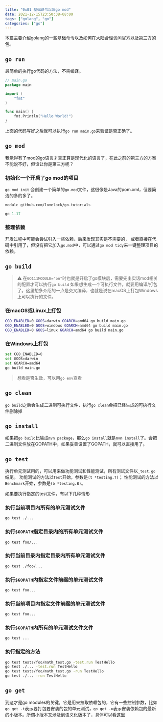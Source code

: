 ```yaml
---
title: "0x01 基础命令以及go mod"
date: 2021-12-15T23:50:38+08:00
tags: ["golang", "go"]
categories: ["go"]
---
```


本篇主要介绍golang的一些基础命令以及如何在大陆合理访问官方以及第三方的包。

<!--more-->

## `go run`

最简单的执行go代码的方法，不需编译。

```go
// main.go
package main

import (
    "fmt"
)

func main() {
    fmt.Println("Hello World!")
}
```
上面的代码写好之后就可以执行`go run main.go`来验证是否正确了。

## `go mod`

我觉得有了mod的go语言才真正算是现代化的语言了，在此之前的第三方的方案不能说不好，但谁让你是第三方呢？

### 初始化一个开启了go mod的项目

`go mod init` 会创建一个简单的`go.mod`文件，这很像是Java的pom.xml，但要简洁的多的多了。

```mod
module github.com/lovelock/go-tutorials

go 1.17
```

### 整理依赖

开发过程中可能会尝试引入一些依赖，后来发现其实是不需要的， 或者直接在代码中引用了，但没有把它加入`go.mod`中，可以通过`go mod tidy`来一键整理项目的依赖。

## `go build`

> ⚠️ 在`GO111MODULE="on"`时也就是开启了go模块后，需要先出实话mod相关的配置才可以执行`go build`
如果想生成一个可执行文件，就要用编译/打包了。这里想多介绍的一点是交叉编译，也就是说在macOS上打包Windows上可以执行的文件。

### 在macOS或Linux上打包

```bash
CGO_ENABLED=0 GOOS=darwin GOARCH=amd64 go build main.go
CGO_ENABLED=0 GOOS=windows GOARCH=amd64 go build main.go
CGO_ENABLED=0 GOOS=linux GOARCH=amd64 go build main.go
```

### 在Windows上打包

```bash
set CGO_ENABLED=0
set GOOS=darwin
set GOARCH=amd64
go build main.go
```

> 想看是否生效，可以用`go env`查看


## `go clean`

`go build`之后会生成二进制可执行文件，执行`go clean`会把已经生成的可执行文件删除掉

## `go install`

如果把`go build`比喻成`mvn package`，那么`go install`就是`mvn install`了。会把二进制文件放在GOPATH中，如果妥善设置了GOPATH，就可以直接用了。

## `go test`

执行单元测试用的，可以用来做功能测试和性能测试，所有测试文件以`_test.go`结尾。
功能测试的方法以`Test`开始，参数是`(t *testing.T)`；
性能测试的方法以`Benchmark`开始，参数是`(b *testing.B)`。

如果要执行指定的test文件，有以下几种情形

### 执行当前项目内所有的单元测试文件

```bash
go test ./...
```

### 执行`$GOPATH`指定目录内的所有单元测试文件

```bash
go test foo/...
```

### 执行当前目录内指定目录内所有单元测试文件

```bash
go test ./foo/...
```

### 执行`$GOPATH`内指定文件前缀的单元测试文件

```bash
go test foo...
```

### 执行当前项目内指定文件前缀的单元测试文件

```bash
go test foo...
```

### 执行`$GOPATH`内所有的单元测试文件文件

```bash
go test ...
```

### 执行指定的方法

```bash
go test tests/foo/math_test.go -test.run TestHello
go test ./... -test.run TestHello
go test tests/foo/math_test.go -run TestHello
go test ./... -run TestHello
```

## `go get`

到这才是go modules的关键，它是用来拉取依赖包的，它有一些控制参数，比如`go get -t`表示要打包要安装的包的单元测试，`go get -u`表示安装依赖包的最新的小版本。所谓小版本又涉及到语义化版本了，具体可以看[这里](https://semver.org/lang/zh-CN/)



